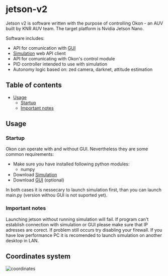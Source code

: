 # jetson-v2
Jetson v2 is software written with the purpose of controlling Okon - an AUV built by KNR AUV team. The target platform is Nvidia Jetson Nano.

Software includes:
 - API for comunication with [GUI](https://github.com/knr-auv/GUI-v2 "GUI")
 - [Simulation](https://github.com/knr-auv/simulation/ "Simulation") web API client
 - API for comunicating with Okon's control module
 - PID controller intended to use with simulation
 - Autonomy logic based on: zed camera, darknet, attitude estimation

## Table of contents

- [Usage](#usage)
  - [Startup](#startup)
  - [Important notes](#important-notes)


## Usage

### Startup
Okon can operate with and without GUI. Nevertheless they are some common requirements:
- Make sure you have installed following python modules:
  - numpy
- Download [Simulation](https://github.com/knr-auv/simulation/ "Simulation")
- Download [GUI](https://github.com/knr-auv/GUI-v2 "GUI") (optional)

In both cases it is nessecary to launch simulation first, than you can launch main.py (version withou GUI is not suported yet).

### Important notes
Launching jetson without running simulation will fail. If program can't establish connection with simulation or GUI please make sure that IP adresses are corect. If problem still occurs try disabling your firewall.
If you have low performance PC it is recomended to launch simulation on another desktop in LAN.

## Coordinates system
![coordinates](https://github.com/knr_auv/jetson_v2/blob/develop/okonCoordinates.png?raw=true)